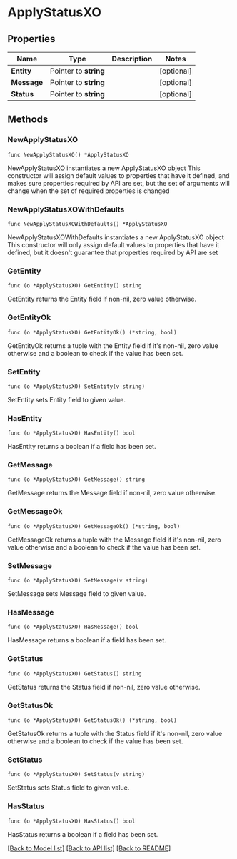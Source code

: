 # ApplyStatusXO

## Properties

Name | Type | Description | Notes
------------ | ------------- | ------------- | -------------
**Entity** | Pointer to **string** |  | [optional] 
**Message** | Pointer to **string** |  | [optional] 
**Status** | Pointer to **string** |  | [optional] 

## Methods

### NewApplyStatusXO

`func NewApplyStatusXO() *ApplyStatusXO`

NewApplyStatusXO instantiates a new ApplyStatusXO object
This constructor will assign default values to properties that have it defined,
and makes sure properties required by API are set, but the set of arguments
will change when the set of required properties is changed

### NewApplyStatusXOWithDefaults

`func NewApplyStatusXOWithDefaults() *ApplyStatusXO`

NewApplyStatusXOWithDefaults instantiates a new ApplyStatusXO object
This constructor will only assign default values to properties that have it defined,
but it doesn't guarantee that properties required by API are set

### GetEntity

`func (o *ApplyStatusXO) GetEntity() string`

GetEntity returns the Entity field if non-nil, zero value otherwise.

### GetEntityOk

`func (o *ApplyStatusXO) GetEntityOk() (*string, bool)`

GetEntityOk returns a tuple with the Entity field if it's non-nil, zero value otherwise
and a boolean to check if the value has been set.

### SetEntity

`func (o *ApplyStatusXO) SetEntity(v string)`

SetEntity sets Entity field to given value.

### HasEntity

`func (o *ApplyStatusXO) HasEntity() bool`

HasEntity returns a boolean if a field has been set.

### GetMessage

`func (o *ApplyStatusXO) GetMessage() string`

GetMessage returns the Message field if non-nil, zero value otherwise.

### GetMessageOk

`func (o *ApplyStatusXO) GetMessageOk() (*string, bool)`

GetMessageOk returns a tuple with the Message field if it's non-nil, zero value otherwise
and a boolean to check if the value has been set.

### SetMessage

`func (o *ApplyStatusXO) SetMessage(v string)`

SetMessage sets Message field to given value.

### HasMessage

`func (o *ApplyStatusXO) HasMessage() bool`

HasMessage returns a boolean if a field has been set.

### GetStatus

`func (o *ApplyStatusXO) GetStatus() string`

GetStatus returns the Status field if non-nil, zero value otherwise.

### GetStatusOk

`func (o *ApplyStatusXO) GetStatusOk() (*string, bool)`

GetStatusOk returns a tuple with the Status field if it's non-nil, zero value otherwise
and a boolean to check if the value has been set.

### SetStatus

`func (o *ApplyStatusXO) SetStatus(v string)`

SetStatus sets Status field to given value.

### HasStatus

`func (o *ApplyStatusXO) HasStatus() bool`

HasStatus returns a boolean if a field has been set.


[[Back to Model list]](../README.md#documentation-for-models) [[Back to API list]](../README.md#documentation-for-api-endpoints) [[Back to README]](../README.md)


